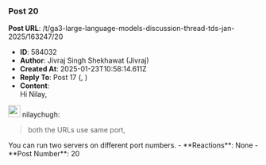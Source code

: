 ### Post 20
**Post URL**: /t/ga3-large-language-models-discussion-thread-tds-jan-2025/163247/20
- **ID**: 584032
- **Author**: Jivraj Singh Shekhawat (Jivraj)
- **Created At**: 2025-01-23T10:58:14.611Z
- **Reply To**: Post 17 (, )
- **Content**:  
  Hi Nilay,
<aside class="quote group-ds-students" data-username="nilaychugh" data-post="17" data-topic="163247">
<div class="title">
<div class="quote-controls"></div>
<img loading="lazy" alt="" width="24" height="24" src="https://dub1.discourse-cdn.com/flex013/user_avatar/discourse.onlinedegree.iitm.ac.in/nilaychugh/48/84996_2.png" class="avatar"> nilaychugh:</div>
<blockquote>
both the URLs use same port,
</blockquote>
</aside>
You can run two servers on different port numbers.
- **Reactions**: None
- **Post Number**: 20

